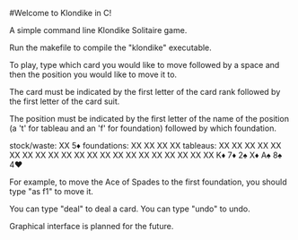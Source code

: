 #Welcome to Klondike in C!

A simple command line Klondike Solitaire game.

Run the makefile to compile the "klondike" executable.

To play, type which card you would like to move followed by a space and then the
position you would like to move it to.

The card must be indicated by the first letter of the card rank followed by the
first letter of the card suit.

The position must be indicated by the first letter of the name of the position
(a 't' for tableau and an 'f' for foundation) followed by which foundation.

stock/waste: XX    5♦    foundations: XX  XX  XX  XX
tableaus:
                        XX
                    XX  XX
                XX  XX  XX
            XX  XX  XX  XX
        XX  XX  XX  XX  XX
    XX  XX  XX  XX  XX  XX
K♦  7♦  2♠  X♦  A♠  8♠  4♥

For example, to move the Ace of Spades to the first foundation, you should type
"as f1" to move it.

You can type "deal" to deal a card.
You can type "undo" to undo.

Graphical interface is planned for the future.
